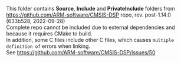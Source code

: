 This folder contains **Source**, **Include** and **PrivateInclude** folders from https://github.com/ARM-software/CMSIS-DSP repo, rev. post-1.14.0 (633b528, 2022-09-28)  
Complete repo cannot be included due to external dependencies and because it requires CMake to build.  
In addition, some C files include other C files, which causes `multiple definition of` errors when linking.  
See https://github.com/ARM-software/CMSIS-DSP/issues/50